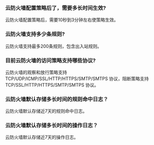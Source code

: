 ### 云防火墙配置策略后了，需要多长时间生效?
云防火墙配置策略后，需要10秒到3分钟左右使策略生效。
### 云防火墙支持多少条规则?
云防火墙支持最多200条规则，包含出入站规则。
### 目前云防火墙的访问策略支持哪些协议?
云防火墙的观察和放行策略支持 TCP/UDP/ICMP/SSL/HTTP/HTTPS/SMTP/SMTPS 协议，阻断策略支持 TCP/SSL/HTTP/HTTPS/SMTP/SMTPS 协议。
### 云防火墙默认存储多长时间的规则命中日志？
云防火墙默认存储近7天的规则命中日志。
### 云防火墙默认存储多长时间的操作日志？
云防火墙默认存储近7天的操作日志。
